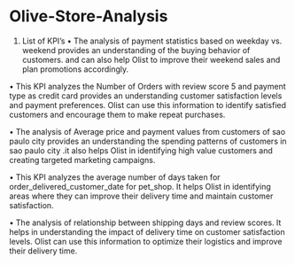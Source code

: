 # Olive-Store-Analysis
1. List of KPI’s
   •	The analysis of payment statistics based on weekday vs. weekend provides an understanding of the buying behavior of customers. and can also help Olist to improve their weekend sales and plan promotions accordingly.
   
•	This KPI analyzes the Number of Orders with review score 5 and payment type as credit card provides an understanding customer satisfaction levels and payment preferences. Olist can use this information to identify satisfied customers and encourage them to make repeat purchases.

•	The analysis of Average price and payment values from customers of sao paulo city provides an understanding the spending patterns of customers in sao paulo city .it also helps Olist in identifying high value customers and creating targeted marketing campaigns.

•	This KPI analyzes the average number of days taken for order_delivered_customer_date for pet_shop. It helps Olist in identifying areas where they can improve their delivery time and maintain customer satisfaction.

•	The analysis of relationship between shipping days and review scores. It helps in understanding the impact of delivery time on customer satisfaction levels. Olist can use this information to optimize their logistics and improve their delivery time.


